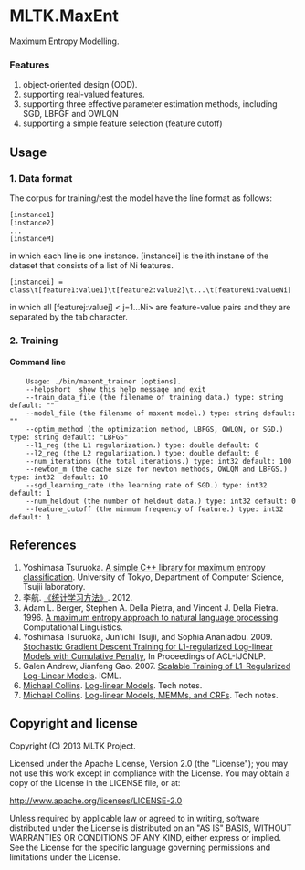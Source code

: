 MLTK.MaxEnt
==========================
Maximum Entropy Modelling.

### Features
1. object-oriented design (OOD).
2. supporting real-valued features.
3. supporting three effective parameter estimation methods, including SGD,
   LBFGF and OWLQN
4. supporting a simple feature selection (feature cutoff)

Usage
---------------------
### 1. Data format
The corpus for training/test the model have the line format as follows:

    [instance1]
    [instance2]
    ...
    [instanceM]

in which each line is one instance. [instancei] is the ith instane of the dataset that consists of a list of Ni features.

    [instancei] = class\t[feature1:value1]\t[feature2:value2]\t...\t[featureNi:valueNi]

in which all [featurej:valuej] &lt; j=1...Ni&gt; are feature-value pairs and they are separated by the tab character.

### 2. Training
#### Command line

        Usage: ./bin/maxent_trainer [options].
        --helpshort  show this help message and exit
        --train_data_file (the filename of training data.) type: string default: ""
        --model_file (the filename of maxent model.) type: string default: ""
        --optim_method (the optimization method, LBFGS, OWLQN, or SGD.) type: string default: "LBFGS"
        --l1_reg (the L1 regularization.) type: double default: 0
        --l2_reg (the L2 regularization.) type: double default: 0
        --num_iterations (the total iterations.) type: int32 default: 100
        --newton_m (the cache size for newton methods, OWLQN and LBFGS.) type: int32  default: 10
        --sgd_learning_rate (the learning rate of SGD.) type: int32 default: 1
        --num_heldout (the number of heldout data.) type: int32 default: 0
        --feature_cutoff (the minmum frequency of feature.) type: int32 default: 1

References
---------------------
1. Yoshimasa Tsuruoka. [A simple C++ library for maximum entropy classification](http://www.nactem.ac.uk/tsuruoka/maxent/). University of Tokyo, Department of Computer Science, Tsujii laboratory.
1. 李航. [《统计学习方法》](http://book.douban.com/subject/10590856/). 2012.
2. Adam L. Berger, Stephen A. Della Pietra, and Vincent J. Della Pietra. 1996.
[A maximum entropy approach to natural language processing](http://acl.ldc.upenn.edu/J/J96/J96-1002.pdf).
Computational Linguistics.
3. Yoshimasa Tsuruoka, Jun'ichi Tsujii, and Sophia Ananiadou. 2009. [Stochastic Gradient Descent Training for L1-regularized Log-linear Models with Cumulative Penalty](http://www.aclweb.org/anthology-new/P/P09/P09-1054.pdf), In Proceedings of ACL-IJCNLP.
4. Galen Andrew, Jianfeng Gao. 2007. [Scalable Training of L1-Regularized Log-Linear Models](http://www.machinelearning.org/proceedings/icml2007/papers/449.pdf). ICML.
5. [Michael Collins](http://www.cs.columbia.edu/~mcollins/). [Log-linear Models](http://www.cs.columbia.edu/~mcollins/loglinear.pdf). Tech notes.
6. [Michael Collins](http://www.cs.columbia.edu/~mcollins/). [Log-linear Models, MEMMs, and CRFs](http://www.cs.columbia.edu/~mcollins/crf.pdf). Tech notes.

Copyright and license
---------------------
Copyright (C) 2013 MLTK Project.

Licensed under the Apache License, Version 2.0 (the "License");
you may not use this work except in compliance with the License.
You may obtain a copy of the License in the LICENSE file, or at:

   http://www.apache.org/licenses/LICENSE-2.0

Unless required by applicable law or agreed to in writing, software
distributed under the License is distributed on an "AS IS" BASIS,
WITHOUT WARRANTIES OR CONDITIONS OF ANY KIND, either express or implied.
See the License for the specific language governing permissions and
limitations under the License.
